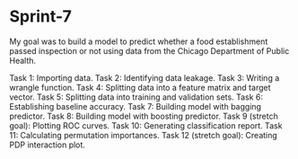# Sprint-7
My goal was to build a model to predict whether a food establishment passed inspection or not using data from the Chicago Department of Public Health.

Task 1: Importing data.
Task 2: Identifying data leakage.
Task 3: Writing a wrangle function.
Task 4: Splitting data into a feature matrix and target vector.
Task 5: Splitting data into training and validation sets.
Task 6: Establishing baseline accuracy.
Task 7: Building model with bagging predictor.
Task 8: Building model with boosting predictor.
Task 9 (stretch goal): Plotting ROC curves.
Task 10: Generating classification report.
Task 11: Calculating permutation importances.
Task 12 (stretch goal): Creating PDP interaction plot.
